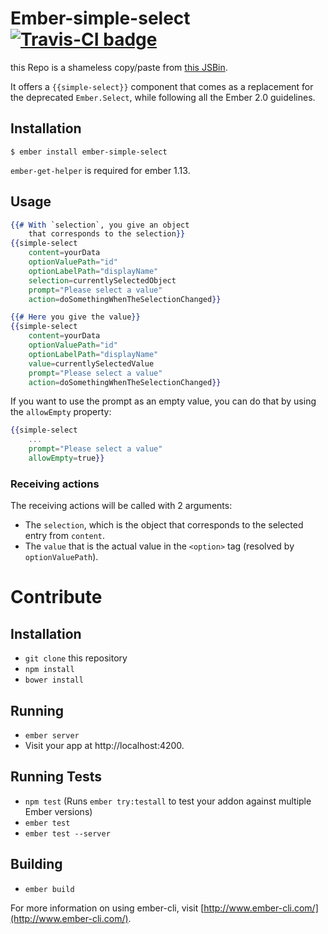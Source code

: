 # Ember-simple-select [![Travis-CI badge](https://travis-ci.org/novafloss/ember-simple-select.svg)](https://travis-ci.org/novafloss/ember-simple-select)

this Repo is a shameless copy/paste from [this JSBin](http://jsbin.com/fotuqa).

It offers a `{{simple-select}}` component that comes as a replacement
for the deprecated `Ember.Select`, while following all the Ember 2.0 guidelines.

## Installation

`$ ember install ember-simple-select`

`ember-get-helper` is required for ember 1.13.

## Usage

```handlebars
{{# With `selection`, you give an object
    that corresponds to the selection}}
{{simple-select
    content=yourData
    optionValuePath="id"
    optionLabelPath="displayName"
    selection=currentlySelectedObject
    prompt="Please select a value"
    action=doSomethingWhenTheSelectionChanged}}

{{# Here you give the value}}
{{simple-select
    content=yourData
    optionValuePath="id"
    optionLabelPath="displayName"
    value=currentlySelectedValue
    prompt="Please select a value"
    action=doSomethingWhenTheSelectionChanged}}
```

If you want to use the prompt as an empty value, you can do that by using the `allowEmpty` property:
```handlebars
{{simple-select
    ...
    prompt="Please select a value"
    allowEmpty=true}}
```

### Receiving actions

The receiving actions will be called with 2 arguments:

* The `selection`, which is the object that corresponds to the selected entry from `content`.
* The `value` that is the actual value in the `<option>` tag (resolved by `optionValuePath`).

# Contribute

## Installation

* `git clone` this repository
* `npm install`
* `bower install`

## Running

* `ember server`
* Visit your app at http://localhost:4200.

## Running Tests

* `npm test` (Runs `ember try:testall` to test your addon against multiple Ember versions)
* `ember test`
* `ember test --server`

## Building

* `ember build`

For more information on using ember-cli, visit [http://www.ember-cli.com/](http://www.ember-cli.com/).
